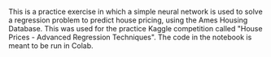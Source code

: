 This is a practice exercise in which a simple neural network is used to solve a regression problem to predict house pricing, using the Ames Housing Database.
This was used for the practice Kaggle competition called "House Prices - Advanced Regression Techniques". 
The code in the notebook is meant to be run in Colab. 
